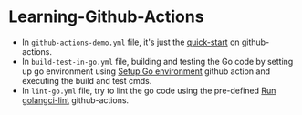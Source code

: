 # Learning-Github-Actions
- In `github-actions-demo.yml` file, it's just the [quick-start](https://docs.github.com/en/actions/quickstart) on github-actions.
- In `build-test-in-go.yml` file, building and testing the Go code by setting up go environment using [Setup Go environment](https://github.com/marketplace/actions/setup-go-environment) github action and executing the build and test cmds.
- In `lint-go.yml` file, try to lint the go code using the pre-defined [Run golangci-lint](https://github.com/marketplace/actions/run-golangci-lint) github-actions.
